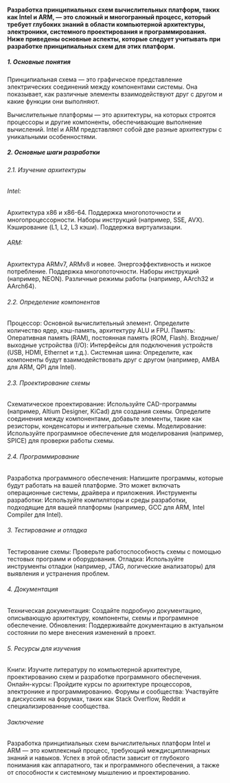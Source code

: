 #### Разработка принципиальных схем вычислительных платформ, таких как Intel и ARM, — это сложный и многогранный процесс, который требует глубоких знаний в области компьютерной архитектуры, электроники, системного проектирования и программирования. Ниже приведены основные аспекты, которые следует учитывать при разработке принципиальных схем для этих платформ.

##### 1. Основные понятия
Принципиальная схема — это графическое представление электрических соединений между компонентами системы. Она показывает, как различные элементы взаимодействуют друг с другом и какие функции они выполняют.

Вычислительные платформы — это архитектуры, на которых строятся процессоры и другие компоненты, обеспечивающие выполнение вычислений. Intel и ARM представляют собой две разные архитектуры с уникальными особенностями.

##### 2. Основные шаги разработки
###### 2.1. Изучение архитектуры

###### Intel:
Архитектура x86 и x86-64.
Поддержка многопоточности и многопроцессорности.
Наборы инструкций (например, SSE, AVX).
Кэширование (L1, L2, L3 кэши).
Поддержка виртуализации.

###### ARM:
Архитектура ARMv7, ARMv8 и новее.
Энергоэффективность и низкое потребление.
Поддержка многопоточности.
Наборы инструкций (например, NEON).
Различные режимы работы (например, AArch32 и AArch64).

###### 2.2. Определение компонентов
Процессор: Основной вычислительный элемент. Определите количество ядер, кэш-память, архитектуру ALU и FPU.
Память: Оперативная память (RAM), постоянная память (ROM, Flash).
Входные/выходные устройства (I/O): Интерфейсы для подключения устройств (USB, HDMI, Ethernet и т.д.).
Системная шина: Определите, как компоненты будут взаимодействовать друг с другом (например, AMBA для ARM, QPI для Intel).

###### 2.3. Проектирование схемы
Схематическое проектирование: Используйте CAD-программы (например, Altium Designer, KiCad) для создания схемы. Определите соединения между компонентами, добавьте элементы, такие как резисторы, конденсаторы и интегральные схемы.
Моделирование: Используйте программное обеспечение для моделирования (например, SPICE) для проверки работы схемы.

###### 2.4. Программирование
Разработка программного обеспечения: Напишите программы, которые будут работать на вашей платформе. Это может включать операционные системы, драйвера и приложения.
Инструменты разработки: Используйте компиляторы и среды разработки, подходящие для вашей платформы (например, GCC для ARM, Intel Compiler для Intel).

###### 3. Тестирование и отладка
Тестирование схемы: Проверьте работоспособность схемы с помощью тестовых программ и оборудования.
Отладка: Используйте инструменты отладки (например, JTAG, логические анализаторы) для выявления и устранения проблем.

###### 4. Документация
Техническая документация: Создайте подробную документацию, описывающую архитектуру, компоненты, схемы и программное обеспечение.
Обновления: Поддерживайте документацию в актуальном состоянии по мере внесения изменений в проект.

###### 5. Ресурсы для изучения
Книги: Изучите литературу по компьютерной архитектуре, проектированию схем и разработке программного обеспечения.
Онлайн-курсы: Пройдите курсы по архитектуре процессоров, электронике и программированию.
Форумы и сообщества: Участвуйте в дискуссиях на форумах, таких как Stack Overflow, Reddit и специализированные сообщества.

###### Заключение
Разработка принципиальных схем вычислительных платформ Intel и ARM — это комплексный процесс, требующий междисциплинарных знаний и навыков. Успех в этой области зависит от глубокого понимания как аппаратного, так и программного обеспечения, а также от способности к системному мышлению и проектированию.
